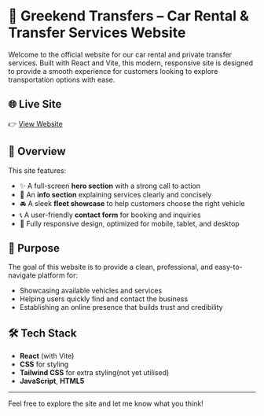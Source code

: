 # 🚗 Greekend Transfers – Car Rental & Transfer Services Website

Welcome to the official website for our car rental and private transfer services. Built with React and Vite, this modern, responsive site is designed to provide a smooth experience for customers looking to explore transportation options with ease.

## 🌐 Live Site

👉 [View Website](https://greekendtransfers.com)

## 📸 Overview

This site features:

- ✨ A full-screen **hero section** with a strong call to action
- 📄 An **info section** explaining services clearly and concisely
- 🚘 A sleek **fleet showcase** to help customers choose the right vehicle
- 📞 A user-friendly **contact form** for booking and inquiries
- 📱 Fully responsive design, optimized for mobile, tablet, and desktop

## 🎯 Purpose

The goal of this website is to provide a clean, professional, and easy-to-navigate platform for:

- Showcasing available vehicles and services
- Helping users quickly find and contact the business
- Establishing an online presence that builds trust and credibility

## 🛠️ Tech Stack

- **React** (with Vite)
- **CSS** for styling
- **Tailwind CSS** for extra styling(not yet utilised)
- **JavaScript**, **HTML5**

---

Feel free to explore the site and let me know what you think!
